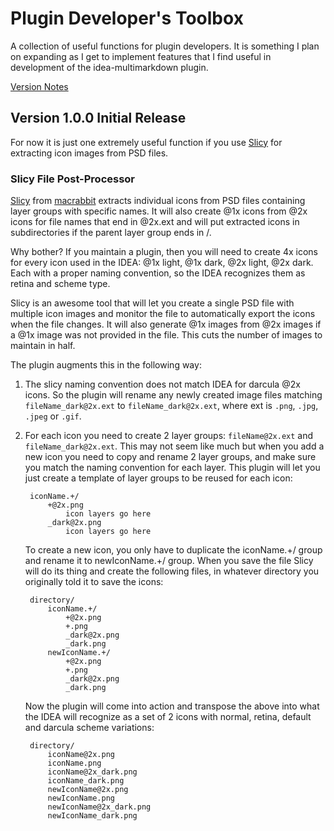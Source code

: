 # Plugin Developer's Toolbox

A collection of useful functions for plugin developers. It is something I plan on expanding as I get to implement features that I find useful in development of the idea-multimarkdown plugin. 

[Version Notes]

## Version 1.0.0 Initial Release

For now it is just one extremely useful function if you use [Slicy] for extracting icon images from PSD files. 

### Slicy File Post-Processor

[Slicy] from [macrabbit] extracts individual icons from PSD files containing layer groups with specific names. It will also create @1x icons from @2x icons for file names that end in @2x.ext and will put extracted icons in subdirectories if the parent layer group ends in /. 

Why bother? If you maintain a plugin, then you will need to create 4x icons for every icon used in the IDEA: @1x light, @1x dark, @2x light, @2x dark. Each with a proper naming convention, so the IDEA recognizes them as retina and scheme type. 
                  
Slicy is an awesome tool that will let you create a single PSD file with multiple icon images and monitor the file to automatically export the icons when the file changes. It will also generate @1x images from @2x images if a @1x image was not provided in the file. This cuts the number of images to maintain in half. 

The plugin augments this in the following way:

1. The slicy naming convention does not match IDEA for darcula @2x icons. So the plugin will rename any newly created image files matching `fileName_dark@2x.ext` to `fileName_dark@2x.ext`, where ext is `.png`, `.jpg`, `.jpeg` or `.gif`.

2. For each icon you need to create 2 layer groups: `fileName@2x.ext` and `fileName_dark@2x.ext`. This may not seem like much but when you add a new icon you need to copy and rename 2 layer groups, and make sure you match the naming convention for each layer. This plugin will let you just create a template of layer groups to be reused for each icon:

        iconName.+/
            +@2x.png
                icon layers go here
            _dark@2x.png
                icon layers go here

    To create a new icon, you only have to duplicate the iconName.+/ group and rename it to newIconName.+/ group. When you save the file Slicy will do its thing and create the following files, in whatever directory you originally told it to save the icons:     
    
        directory/
            iconName.+/
                +@2x.png
                +.png
                _dark@2x.png
                _dark.png
            newIconName.+/
                +@2x.png
                +.png
                _dark@2x.png
                _dark.png

    Now the plugin will come into action and transpose the above into what the IDEA will recognize as a set of 2 icons with normal, retina, default and darcula scheme variations: 
    
        directory/
            iconName@2x.png
            iconName.png
            iconName@2x_dark.png
            iconName_dark.png
            newIconName@2x.png
            newIconName.png
            newIconName@2x_dark.png
            newIconName_dark.png
  
    
[Slicy]: http://www.macrabbit.com/slicy    
[macrabbit]: http://www.macrabbit.com
[Version Notes]: /resources/META-INF/VERSION.md
    

